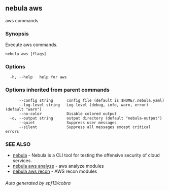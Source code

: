 ## nebula aws

aws commands

### Synopsis

Execute aws commands.

```
nebula aws [flags]
```

### Options

```
  -h, --help   help for aws
```

### Options inherited from parent commands

```
      --config string      config file (default is $HOME/.nebula.yaml)
      --log-level string   Log level (debug, info, warn, error) (default "warn")
      --no-color           Disable colored output
  -o, --output string      output directory (default "nebula-output")
      --quiet              Suppress user messages
      --silent             Suppress all messages except critical errors
```

### SEE ALSO

* [nebula](nebula.md)	 - Nebula is a CLI tool for testing the offensive security of cloud services.
* [nebula aws analyze](nebula_aws_analyze.md)	 - aws analyze modules
* [nebula aws recon](nebula_aws_recon.md)	 - AWS recon modules

###### Auto generated by spf13/cobra
